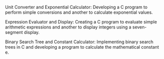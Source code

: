 Unit Converter and Exponential Calculator: Developing a C program to perform simple conversions and another to calculate exponential values. 

Expression Evaluator and Display: Creating a C program to evaluate simple arithmetic expressions and another to display integers using a seven-segment display. 

Binary Search Tree and Constant Calculator: Implementing binary search trees in C and developing a program to calculate the mathematical constant e. 
